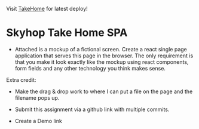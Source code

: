 Visit [TakeHome](https://skyhop-take-home.vercel.app) for latest deploy!

# Skyhop Take Home SPA

- Attached is a mockup of a fictional screen. Create a react single page application that serves this page in the browser. The only requirement is that you make it look exactly like the mockup using react components, form fields and any other technology you think makes sense.

Extra credit:

- Make the drag & drop work to where I can put a file on the page and the filename pops up.

- Submit this assignment via a github link with multiple commits.

- Create a Demo link
